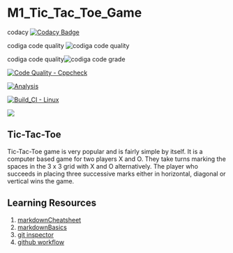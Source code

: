 # M1_Tic_Tac_Toe_Game



codacy [![Codacy Badge](https://app.codacy.com/project/badge/Grade/2976f77f43014017ab01bfa97539cae0)](https://www.codacy.com/gh/SaiRatnakarGit/M1_Tic_Tac_Toe_Game/dashboard?utm_source=github.com&amp;utm_medium=referral&amp;utm_content=SaiRatnakarGit/M1_Tic_Tac_Toe_Game&amp;utm_campaign=Badge_Grade)

codiga code quality ![codiga code quality](https://api.codiga.io/project/32216/score/svg)

codiga code quality![codiga code grade](https://api.codiga.io/project/32216/status/svg)

[![Code Quality - Cppcheck](https://github.com/SaiRatnakarGit/M1_Tic_Tac_Toe_Game/actions/workflows/c-cpp.yml/badge.svg)](https://github.com/SaiRatnakarGit/M1_Tic_Tac_Toe_Game/actions/workflows/c-cpp.yml)

[![Analysis](https://github.com/SaiRatnakarGit/M1_Tic_Tac_Toe_Game/actions/workflows/Analysis.yml/badge.svg)](https://github.com/SaiRatnakarGit/M1_Tic_Tac_Toe_Game/actions/workflows/Analysis.yml)

[![Build_CI - Linux](https://github.com/SaiRatnakarGit/M1_Tic_Tac_Toe_Game/actions/workflows/linux.yml/badge.svg)](https://github.com/SaiRatnakarGit/M1_Tic_Tac_Toe_Game/actions/workflows/linux.yml)


![](https://user-images.githubusercontent.com/101380210/161075932-856cd6b0-7f6a-4e46-9323-b966e036d7a4.jpeg)

## Tic-Tac-Toe

Tic-Tac-Toe game is very popular and is fairly simple by itself. It is a computer based game for two players X and O. They take turns marking the spaces in the 3 x 3 grid with X and O alternatively. The player who succeeds in placing three successive marks either in horizontal, diagonal or vertical wins the game.


## Learning Resources
1. [markdownCheatsheet](https://github.com/adam-p/markdown-here/wiki/Markdown-Cheatsheet)
2. [markdownBasics](https://guides.github.com/features/mastering-markdown/)
3. [git inspector](https://github.com/ejwa/gitinspector.git)
4. [github workflow](https://docs.github.com/en/actions/learn-github-action)



